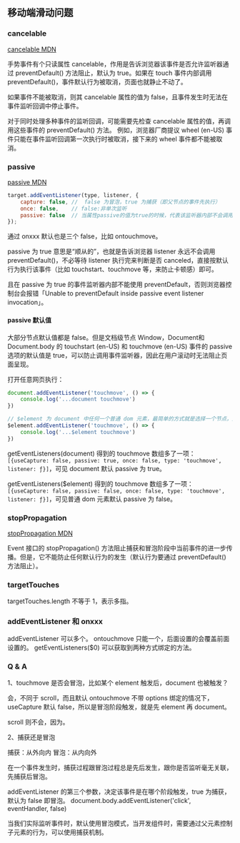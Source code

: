 ## 移动端滑动问题

### cancelable

[cancelable MDN](https://developer.mozilla.org/zh-CN/docs/Web/API/Event/cancelable)

手势事件有个只读属性 cancelable，作用是告诉浏览器该事件是否允许监听器通过 preventDefault() 方法阻止，默认为 true。如果在 touch 事件内部调用 preventDefault()，事件默认行为被取消，页面也就静止不动了。

如果事件不能被取消，则其 cancelable 属性的值为 false，且事件发生时无法在事件监听回调中停止事件。

对于同时处理多种事件的监听回调，可能需要先检查 cancelable 属性的值，再调用这些事件的 preventDefault() 方法。
例如，浏览器厂商提议 wheel (en-US) 事件只能在事件监听回调第一次执行时被取消，接下来的 wheel 事件都不能被取消。

### passive

[passive MDN](https://developer.mozilla.org/zh-CN/docs/Web/API/EventTarget/addEventListener)

```js
target.addEventListener(type, listener, {
    capture: false, //  false 为冒泡，true 为捕获（即父节点的事件先执行）
    once: false,    // false:非单次监听
    passive: false  // 当属性passive的值为true的时候，代表该监听器内部不会调用preventDefault函数来阻止默认滑动行为；false就调用preventDefault函数
});
```

通过 onxxx 默认也是三个 false，比如 ontouchmove。

passive 为 true 意思是“顺从的”，也就是告诉浏览器 listener 永远不会调用 preventDefault()，不必等待 listener 执行完来判断是否 canceled，直接按默认行为执行该事件（比如 touchstart、touchmove 等，来防止卡顿感）即可。

且在 passive 为 true 的事件监听器内部不能使用 preventDefault，否则浏览器控制台会报错「Unable to preventDefault inside passive event listener invocation」。

#### passive 默认值

大部分节点默认值都是 false。但是文档级节点 Window，Document和 Document.body 的 touchstart (en-US) 和 touchmove (en-US) 事件的 passive 选项的默认值是 true，可以防止调用事件监听器，因此在用户滚动时无法阻止页面呈现。

打开任意网页执行：

```js
document.addEventListener('touchmove', () => {
    console.log('...document touchmove')
})

// $element 为 document 中任何一个普通 dom 元素，最简单的方式就是选择一个节点，赋值 $element = $0 后再执行下列代码：
$element.addEventListener('touchmove', () => {
    console.log('...$element touchmove')
})
```

getEventListeners(document) 得到的 touchmove 数组多了一项：`[{useCapture: false, passive: true, once: false, type: 'touchmove', listener: ƒ}]`，可见 document 默认 passive 为 true。

getEventListeners($element) 得到的 touchmove 数组多了一项：`[{useCapture: false, passive: false, once: false, type: 'touchmove', listener: ƒ}]`，可见普通 dom 元素默认 passive 为 false。

### stopPropagation

[stopPropagation MDN](https://developer.mozilla.org/zh-CN/docs/Web/API/Event/stopPropagation)

Event 接口的 stopPropagation() 方法阻止捕获和冒泡阶段中当前事件的进一步传播。但是，它不能防止任何默认行为的发生（默认行为要通过 preventDefault() 方法阻止）。

### targetTouches

targetTouches.length 不等于 1，表示多指。

### addEventListener 和 onxxx

addEventListener 可以多个。
ontouchmove 只能一个，后面设置的会覆盖前面设置的。
getEventListeners($0) 可以获取到两种方式绑定的方法。

### Q & A

1、touchmove 是否会冒泡，比如某个 element 触发后，document 也被触发？

会，不同于 scroll，而且默认 ontouchmove 不带 options 绑定的情况下，useCapture 默认 false，所以是冒泡阶段触发，就是先 element 再 document。

scroll 则不会，因为。

2、捕获还是冒泡

捕获：从外向内
冒泡：从内向外

在一个事件发生时，捕获过程跟冒泡过程总是先后发生，跟你是否监听毫无关联，先捕获后冒泡。

addEventListener 的第三个参数，决定该事件是在哪个阶段触发，true 为捕获，默认为 false 即冒泡。
document.body.addEventListener('click', eventHandler, false)

当我们实际监听事件时，默认使用冒泡模式，当开发组件时，需要通过父元素控制子元素的行为，可以使用捕获机制。

